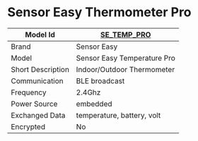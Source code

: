 # Sensor Easy Thermometer Pro

|Model Id|[SE_TEMP_PRO](https://github.com/theengs/decoder/blob/development/src/devices/SE_TEMP_json.h)|
|-|-|
|Brand|Sensor Easy|
|Model|Sensor Easy Temperature Pro|
|Short Description|Indoor/Outdoor Thermometer|
|Communication|BLE broadcast|
|Frequency|2.4Ghz|
|Power Source|embedded|
|Exchanged Data|temperature, battery, volt|
|Encrypted|No|

